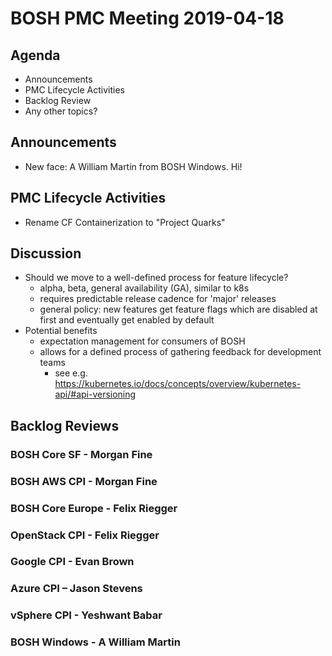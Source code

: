 # BOSH PMC Meeting 2019-04-18

## Agenda

* Announcements
* PMC Lifecycle Activities
* Backlog Review
* Any other topics?

## Announcements
* New face: A William Martin from BOSH Windows. Hi!

## PMC Lifecycle Activities
* Rename CF Containerization to "Project Quarks"

## Discussion
* Should we move to a well-defined process for feature lifecycle?
  * alpha, beta, general availability (GA), similar to k8s
  * requires predictable release cadence for 'major' releases
  * general policy: new features get feature flags which are disabled at first and eventually get enabled by default
* Potential benefits
  * expectation management for consumers of BOSH
  * allows for a defined process of gathering feedback for development teams
    * see e.g. https://kubernetes.io/docs/concepts/overview/kubernetes-api/#api-versioning

## Backlog Reviews

### BOSH Core SF - Morgan Fine


### BOSH AWS CPI - Morgan Fine


### BOSH Core Europe - Felix Riegger


### OpenStack CPI - Felix Riegger


### Google CPI - Evan Brown


### Azure CPI – Jason Stevens


### vSphere CPI - Yeshwant Babar

### BOSH Windows - A William Martin
